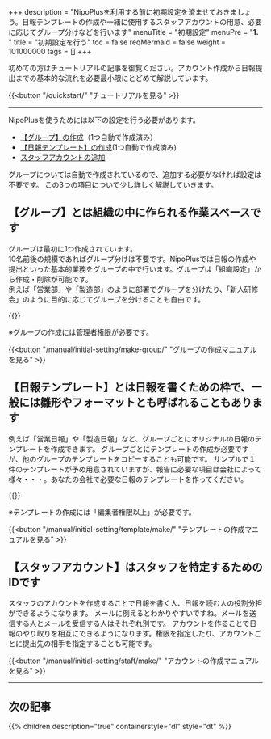 +++
description = "NipoPlusを利用する前に初期設定を済ませておきましょう。日報テンプレートの作成や一緒に使用するスタッフアカウントの用意、必要に応じてグループ分けなどを行います"
menuTitle = "初期設定"
menuPre = "<b>1. </b>"
title = "初期設定を行う"
toc = false
reqMermaid = false
weight = 101000000
tags = []
+++

初めての方はチュートリアルの記事を御覧ください。アカウント作成から日報提出までの基本的な流れを必要最小限にとどめて解説しています。

{{<button "/quickstart/" "チュートリアルを見る" >}}

---

NipoPlusを使うためには以下の設定を行う必要があります。

- [【グループ】の作成](/manual/initial-setting/make-group/)（1つ自動で作成済み）
- [【日報テンプレート】の作成](/manual/initial-setting/template/make/)(1つ自動で作成済み)
- [スタッフアカウントの追加](/manual/initial-setting/staff/make/)

グループについては自動で作成されているので、追加する必要がなければ設定は不要です。
この3つの項目について少し詳しく解説していきます。

## 【グループ】とは組織の中に作られる作業スペースです

グループは最初に1つ作成されています。  
10名前後の規模であればグループ分けは不要です。NipoPlusでは日報の作成や提出といった基本的業務をグループの中で行います。グループは「組織設定」から作成・削除が可能です。  
例えば「営業部」や「製造部」のように部署でグループを分けたり、「新人研修会」のように目的に応じてグループを分けることも自由です。


{{<icatch filename="switch" msg="グループの切替は 画面左上から操作" title="作業グループの切り替え" fontsize="30px" alice="ok" >}}

※グループの作成には管理者権限が必要です。

{{<button "/manual/initial-setting/make-group/" "グループの作成マニュアルを見る" >}}

## 【日報テンプレート】とは日報を書くための枠で、一般には雛形やフォーマットとも呼ばれることもあります

例えば「営業日報」や「製造日報」など、グループごとにオリジナルの日報のテンプレートを作成できます。
グループごとにテンプレートの作成が必要ですが、他のグループのテンプレートをコピーすることも可能です。
サンプルで１件のテンプレートが予め用意されていますが、報告に必要な項目は会社によって様々・・・。あなたの会社で必要な日報のテンプレートを作ってください。

{{<icatch filename="sample-template" msg="テンプレートの例 項目を自由に設計可" title="作業グループの切り替え" fontsize="30px" alice="ok" >}}

※テンプレートの作成には「編集者権限以上」が必要です。

{{<button "/manual/initial-setting/template/make/" "テンプレートの作成マニュアルを見る" >}}

## 【スタッフアカウント】はスタッフを特定するためのIDです

スタッフのアカウントを作成することで日報を書く人、日報を読む人の役割分担ができるようになります。
メールに例えるとわかりやすいですね。メールを送信する人とメールを受信する人はそれぞれ別です。
アカウントを作ることで日報のやり取りを相互にできるようになります。権限を指定したり、アカウントごとに提出先の相手を指定することも可能です。

{{<button "/manual/initial-setting/staff/make/" "アカウントの作成マニュアルを見る" >}}

---

## 次の記事

{{% children description="true" containerstyle="dl" style="dt" %}}
